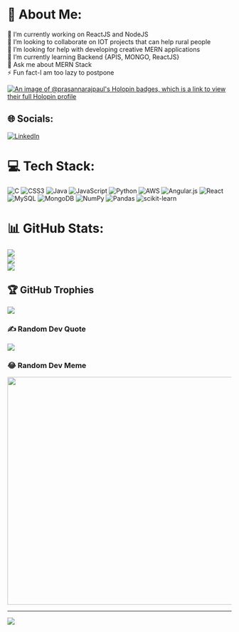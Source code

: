 # 💫 About Me:
🔭 I’m currently working on ReactJS and NodeJS<br>👯 I’m looking to collaborate on IOT projects that can help rural people<br>🤝 I’m looking for help with developing creative MERN applications<br>🌱 I’m currently learning Backend {APIS, MONGO, ReactJS}<br>💬 Ask me about MERN Stack<br>⚡ Fun fact-I am too lazy to postpone

[![An image of @prasannarajpaul's Holopin badges, which is a link to view their full Holopin profile](https://holopin.me/prasannarajpaul)](https://holopin.io/@prasannarajpaul)

## 🌐 Socials:
[![LinkedIn](https://img.shields.io/badge/LinkedIn-%230077B5.svg?logo=linkedin&logoColor=white)](https://linkedin.com/in/prasanna-raj-paul-maddala-8a48a624a) 

# 💻 Tech Stack:
![C](https://img.shields.io/badge/c-%2300599C.svg?style=plastic&logo=c&logoColor=white) ![CSS3](https://img.shields.io/badge/css3-%231572B6.svg?style=plastic&logo=css3&logoColor=white) ![Java](https://img.shields.io/badge/java-%23ED8B00.svg?style=plastic&logo=java&logoColor=white) ![JavaScript](https://img.shields.io/badge/javascript-%23323330.svg?style=plastic&logo=javascript&logoColor=%23F7DF1E) ![Python](https://img.shields.io/badge/python-3670A0?style=plastic&logo=python&logoColor=ffdd54) ![AWS](https://img.shields.io/badge/AWS-%23FF9900.svg?style=plastic&logo=amazon-aws&logoColor=white) ![Angular.js](https://img.shields.io/badge/angular.js-%23E23237.svg?style=plastic&logo=angularjs&logoColor=white) ![React](https://img.shields.io/badge/react-%2320232a.svg?style=plastic&logo=react&logoColor=%2361DAFB) ![MySQL](https://img.shields.io/badge/mysql-%2300f.svg?style=plastic&logo=mysql&logoColor=white) ![MongoDB](https://img.shields.io/badge/MongoDB-%234ea94b.svg?style=plastic&logo=mongodb&logoColor=white) ![NumPy](https://img.shields.io/badge/numpy-%23013243.svg?style=plastic&logo=numpy&logoColor=white) ![Pandas](https://img.shields.io/badge/pandas-%23150458.svg?style=plastic&logo=pandas&logoColor=white) ![scikit-learn](https://img.shields.io/badge/scikit--learn-%23F7931E.svg?style=plastic&logo=scikit-learn&logoColor=white)
# 📊 GitHub Stats:
![](https://github-readme-stats.vercel.app/api?username=Prasannarajpaul&theme=dark&hide_border=false&include_all_commits=false&count_private=true)<br/>
![](https://github-readme-streak-stats.herokuapp.com/?user=Prasannarajpaul&theme=dark&hide_border=false)<br/>
![](https://github-readme-stats.vercel.app/api/top-langs/?username=Prasannarajpaul&theme=dark&hide_border=false&include_all_commits=false&count_private=true&layout=compact)

## 🏆 GitHub Trophies
![](https://github-profile-trophy.vercel.app/?username=Prasannarajpaul&theme=radical&no-frame=false&no-bg=true&margin-w=4)

### ✍️ Random Dev Quote
![](https://quotes-github-readme.vercel.app/api?type=horizontal&theme=radical)

### 😂 Random Dev Meme
<img src="https://random-memer.herokuapp.com/" width="512px"/>

---
[![](https://visitcount.itsvg.in/api?id=Prasannarajpaul&icon=8&color=6)](https://visitcount.itsvg.in)

<!-- Proudly created with GPRM ( https://gprm.itsvg.in ) -->
